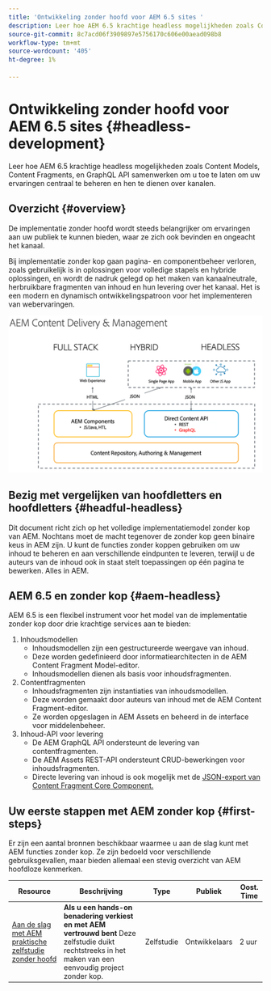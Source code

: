 ```yaml
---
title: 'Ontwikkeling zonder hoofd voor AEM 6.5 sites '
description: Leer hoe AEM 6.5 krachtige headless mogelijkheden zoals Content Models, Content Fragments, en GraphQL API samenwerken om u toe te laten om uw ervaringen centraal te beheren en hen te dienen over kanalen.
source-git-commit: 8c7acd06f3909897e5756170c606e00aead098b8
workflow-type: tm+mt
source-wordcount: '405'
ht-degree: 1%

---
```



# Ontwikkeling zonder hoofd voor AEM 6.5 sites {#headless-development}

Leer hoe AEM 6.5 krachtige headless mogelijkheden zoals Content Models, Content Fragments, en GraphQL API samenwerken om u toe te laten om uw ervaringen centraal te beheren en hen te dienen over kanalen.

## Overzicht {#overview}

De implementatie zonder hoofd wordt steeds belangrijker om ervaringen aan uw publiek te kunnen bieden, waar ze zich ook bevinden en ongeacht het kanaal.

Bij implementatie zonder kop gaan pagina- en componentbeheer verloren, zoals gebruikelijk is in oplossingen voor volledige stapels en hybride oplossingen, en wordt de nadruk gelegd op het maken van kanaalneutrale, herbruikbare fragmenten van inhoud en hun levering over het kanaal. Het is een modern en dynamisch ontwikkelingspatroon voor het implementeren van webervaringen.

![Implementatiemodellen AEM](assets/aem-implementation-models.png)

## Bezig met vergelijken van hoofdletters en hoofdletters {#headful-headless}

Dit document richt zich op het volledige implementatiemodel zonder kop van AEM. Nochtans moet de macht tegenover de zonder kop geen binaire keus in AEM zijn. U kunt de functies zonder koppen gebruiken om uw inhoud te beheren en aan verschillende eindpunten te leveren, terwijl u de auteurs van de inhoud ook in staat stelt toepassingen op één pagina te bewerken. Alles in AEM.

<!--
>[!TIP]
>
>See the document [Headful and Headless in AEM](/help/implementing/developing/headful-headless.md) for more information.
-->

## AEM 6.5 en zonder kop {#aem-headless}

AEM 6.5 is een flexibel instrument voor het model van de implementatie zonder kop door drie krachtige services aan te bieden:

1. Inhoudsmodellen
   * Inhoudsmodellen zijn een gestructureerde weergave van inhoud.
   * Deze worden gedefinieerd door informatiearchitecten in de AEM Content Fragment Model-editor.
   * Inhoudsmodellen dienen als basis voor inhoudsfragmenten.
1. Contentfragmenten
   * Inhoudsfragmenten zijn instantiaties van inhoudsmodellen.
   * Deze worden gemaakt door auteurs van inhoud met de AEM Content Fragment-editor.
   * Ze worden opgeslagen in AEM Assets en beheerd in de interface voor middelenbeheer.
1. Inhoud-API voor levering
   * De AEM GraphQL API ondersteunt de levering van contentfragmenten.
   * De AEM Assets REST-API ondersteunt CRUD-bewerkingen voor inhoudsfragmenten.
   * Directe levering van inhoud is ook mogelijk met de [JSON-export van Content Fragment Core Component.](https://experienceleague.adobe.com/docs/experience-manager-core-components/using/components/content-fragment-component.html)

## Uw eerste stappen met AEM zonder kop {#first-steps}

Er zijn een aantal bronnen beschikbaar waarmee u aan de slag kunt met AEM functies zonder kop. Ze zijn bedoeld voor verschillende gebruiksgevallen, maar bieden allemaal een stevig overzicht van AEM hoofdloze kenmerken.

| Resource | Beschrijving | Type | Publiek | Oost. Time |
|---|---|---|---|---|
| [Aan de slag met AEM praktische zelfstudie zonder hoofd](https://experienceleague.adobe.com/docs/experience-manager-learn/getting-started-with-aem-headless/graphql/multi-step/overview.html) | **Als u een hands-on benadering verkiest en met AEM vertrouwd bent** Deze zelfstudie duikt rechtstreeks in het maken van een eenvoudig project zonder kop. | Zelfstudie | Ontwikkelaars | 2 uur |

<!--
|Resource|Description|Type|Audience|Est. Time|
|---|---|---|---|---|
|[Headless Developer Journey](/help/journey-headless/developer/overview.md)|**For users new to AEM and headless** technologies, start here for a comprehensive introduction to AEM and its headless features from the theory of headless through going live with your first headless project.|Guide|Developers **new to AEM and headless**|1 hour|
|[Headless Getting Started Guide](/help/implementing/developing/headless/getting-started/introduction.md)|**For experienced AEM users** who need a short summary of the key AEM headless features, check out this quick start overview.|Quick Start|Developers, Administrators **with AEM experience**|20 minutes|
|[Getting Started with AEM Headless hands-on tutorial](https://experienceleague.adobe.com/docs/experience-manager-learn/getting-started-with-aem-headless/graphql/multi-step/overview.html)|**If you prefer a hands-on approach and are familiar with AEM**, this tutorial dives directly into creating a simple headless project.|Tutorial|Developers|2 hours|
-->
